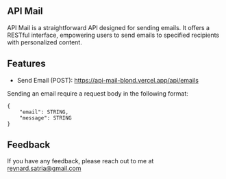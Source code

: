
## API Mail

API Mail is a straightforward API designed for sending emails. It offers a RESTful interface, empowering users to send emails to specified recipients with personalized content.

## Features


- Send Email (POST): https://api-mail-blond.vercel.app/api/emails


Sending an email require a request body in the following format:

    {
        "email": STRING,
        "message": STRING
    }



## Feedback

If you have any feedback, please reach out to me at reynard.satria@gmail.com


